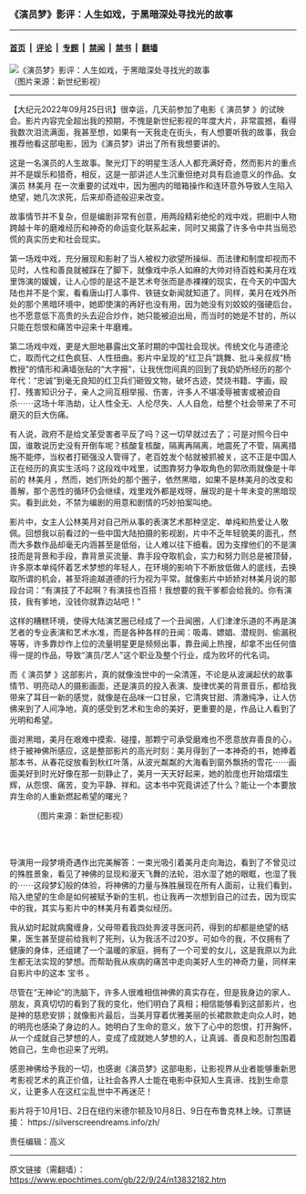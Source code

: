### 《演员梦》影评：人生如戏，于黑暗深处寻找光的故事

---

#### [首页](../../../..?n13832182) &nbsp;|&nbsp; [评论](../../../../../epoch-comment?n13832182) &nbsp;|&nbsp; [专题](../../../../../epoch-special?n13832182) &nbsp;|&nbsp; [禁闻](../../../../../epoch-news?n13832182) &nbsp;|&nbsp; [禁书](../../../../../books?n13832182) &nbsp;|&nbsp; [翻墙](https://github.com/gfw-breaker/nogfw/blob/master/README.md?n13832182)


<div><img alt="《演员梦》影评：人生如戏，于黑暗深处寻找光的故事" class="attachment-djy_600_400 size-djy_600_400 wp-post-image" src="https://i.epochtimes.com/assets/uploads/2022/09/id13832190-2022-09-24_174500-600x400.jpg"/>
<div class="caption">
 （图片来源：新世纪影视）
</div></div><hr/><div class="post_content" id="artbody" itemprop="articleBody">
 <!-- article content begin -->
 <p>
  【大纪元2022年09月25日讯】很幸运，几天前参加了电影《
  <ok href="https://www.epochtimes.com/gb/tag/%E6%BC%94%E5%91%98%E6%A2%A6.html">
   演员梦
  </ok>
  》的试映会。影片内容完全超出我的预期，不愧是新世纪影视的年度大片，非常震撼，看得我数次泪流满面，我甚至想，如果有一天我走在街头，有人想要听我的故事，我会推荐他看这部电影，因为《演员梦》讲出了所有我想要讲的。
 </p>
 <p>
  这是一名演员的人生故事。聚光灯下的明星生活人人都充满好奇，然而影片的重点并不是娱乐和猎奇，相反，这是一部讲述人生沉重但绝对具有启迪意义的作品。女演员
  <ok href="https://www.epochtimes.com/gb/tag/%E6%9E%97%E7%BE%8E%E6%9C%88.html">
   林美月
  </ok>
  在一次重要的试戏中，因为圈内的暗箱操作和连环意外导致人生陷入绝望，她几次求死，后来却奇迹般迎来改变。
 </p>
 <p>
  故事情节并不复杂，但是编剧非常有创意，用两段精彩绝伦的戏中戏，把剧中人物跨越十年的磨难经历和神奇的命运变化联系起来，同时又揭露了许多令中共当局恐慌的真实历史和社会现实。
 </p>
 <p>
  第一场戏中戏，充分展现和影射了当人被权力欲望所操纵、而法律和制度却视而不见时，人性和善良就被踩在了脚下，就像戏中杀人如麻的大帅对待百姓和美月在戏里饰演的媛媛，让人心惊的是这不是艺术夸张而是赤裸裸的现实，在今天的中国大陆也并不是个案，看看唐山打人事件、铁链女新闻就知道了。同样，美月在戏外所处的那个黑暗环境中，她即使演的再好也没有用，因为她没有刘姣姣的强硬后台，也不愿意低下高贵的头去迎合炒作，她只能被迫出局，而当时的她是不甘的，所以只能在怨恨和痛苦中迎来十年磨难。
 </p>
 <p>
  第二场戏中戏，更是大胆地暴露出文革时期的中国社会现状。传统文化与道德沦亡，取而代之红色疯狂、人性扭曲。影片中呈现的“红卫兵”跳舞、批斗亲叔叔“杨教授”的情形和满墙张贴的“大字报”，让我恍惚间真的回到了我奶奶所经历的那个年代：“忠诚”到毫无良知的红卫兵们砸毁文物，破坏古迹，焚烧书籍、字画，殴打、残害知识分子，亲人之间互相举报、伤害，许多人不堪凌辱被害或被迫自杀⋯⋯这场十年浩劫，让人性全无、人伦尽失、人人自危，给整个社会带来了不可磨灭的巨大伤痛。
 </p>
 <p>
  有人说，政府不是给文革受害者平反了吗？这一切早就过去了；可是对照今日中国，谁敢说历史没有开倒车呢？核酸复核酸，隔离再隔离，地震死了不管，隔离措施不能停，当权者打砸强没人管得了，老百姓发个帖就被抓被关，这不正是中国人正在经历的真实生活吗？这段戏中戏里，试图靠努力争取角色的郭欣雨就像是十年前的
  <ok href="https://www.epochtimes.com/gb/tag/%E6%9E%97%E7%BE%8E%E6%9C%88.html">
   林美月
  </ok>
  ，然而，她们所处的那个圈子，依然黑暗，如果不是林美月的改变和善解，那个恶性的循环仍会继续，戏里戏外都是戏呀，展现的是十年未变的黑暗现实。看到此处，不禁为编剧的用意和剧情的巧妙拍案叫绝。
 </p>
 <p>
  影片中，女主人公林美月对自己所从事的表演艺术那种坚定、单纯和热爱让人敬佩。回想我以前看过的一些中国大陆拍摄的影视剧，片中不乏年轻貌美的面孔，然而大多数作品却毫无内涵甚至是低俗，让人难以往下细看。因为支撑他们的不是演技而是背景和手段，靠背景买流量、靠手段夺取机会，实力和努力则总是被顶替，许多原本单纯怀着艺术梦想的年轻人，在环境的影响下不断放低做人的底线，去换取所谓的机会，甚至将逾越道德的行为视为平常。就像影片中娇娇对林美月说的那段台词：“有演技了不起啊？有演技也百搭！我想要的我干爹都会给我的。你有演技，我有爹地，没钱你就靠边站吧！”
 </p>
 <p>
  这样的糟糕环境，使得大陆演艺圈已经成了一个丑闻圈，人们津津乐道的不再是演艺者的专业表演和艺术水准，而是各种各样的丑闻：吸毒、嫖娼、潜规则、偷漏税等等，许多靠炒作上位的流量明星更是频频出事，靠丑闻上热搜，却拿不出任何值得一提的作品，导致“演员/艺人”这个职业及整个行业，成为败坏的代名词。
 </p>
 <p>
  而《
  <ok href="https://www.epochtimes.com/gb/tag/%E6%BC%94%E5%91%98%E6%A2%A6.html">
   演员梦
  </ok>
  》这部影片，真的就像浊世中的一朵清莲，不论是从波澜起伏的故事情节、明亮动人的摄影画面，还是演员的投入表演、旋律优美的背景音乐，都给我带来了耳目一新的感觉，就像是在品味一口甘泉，它清爽甘甜、清澈纯净，让人仿佛来到了人间净地，真的感受到艺术和生命的美好，更重要的是，作品让人看到了光明和希望。
 </p>
 <p>
  面对黑暗，美月在艰难中摸索、碰撞，那颗宁可承受磨难也不愿意放弃善良的心，终于被神佛所感应，这是整部影片的高光时刻：美月得到了一本神奇的书，她捧着那本书，从春花绽放看到秋红叶落，从波光粼粼的大海看到窗外飘扬的雪花⋯⋯画面美好到时光好像在那一刻静止了，美月一天天好起来，她的脸庞也开始熠熠生辉，从怨恨、痛苦，变为平静、祥和。这本书中究竟讲述了什么？能让一个本要放弃生命的人重新燃起希望的曙光？
 </p>
 <figure aria-describedby="caption-attachment-13832188" class="wp-caption aligncenter" id="attachment_13832188" style="width: 600px">
  <ok href="https://i.epochtimes.com/assets/uploads/2022/09/id13832188-2022-09-24_174905.jpg" target="_blank">
   <img alt="" class="size-large wp-image-13832188" src="https://i.epochtimes.com/assets/uploads/2022/09/id13832188-2022-09-24_174905-600x398.jpg"/>
  </ok>
  <br/><figcaption class="wp-caption-text" id="caption-attachment-13832188">
   （图片来源：新世纪影视）
  </figcaption><br/>
 </figure><br/>
 <p>
  导演用一段梦境奇遇作出完美解答：一束光吸引着美月走向海边，看到了不曾见过的殊胜景象，看见了神佛的显现和漫天飞舞的法轮，泪水湿了她的眼眶，也湿了我的⋯⋯这段梦幻般的体验，将神佛的力量与殊胜展现在所有人面前，让我们看到，陷入绝望的生命是如何被赋予新的生机，也让我再一次想到自己的过去，因为现实中的我，其实与影片中的林美月有着类似经历。
 </p>
 <p>
  我从幼时起就病魔缠身，父母带着我四处奔波寻医问药，得到的却都是绝望的结果，医生甚至提前给我判了死刑，认为我活不过20岁。可如今的我，不仅拥有了健康的身体，还组建了一个温暖的家庭，拥有了一个可爱的女儿，这是我原以为此生都无法实现的梦想。而帮助我从疾病的痛苦中走向美好人生的神奇力量，同样来自影片中的这本
  <ok href="https://www.epochtimes.com/gb/tag/%E5%AE%9D%E4%B9%A6.html">
   宝书
  </ok>
  。
 </p>
 <p>
  尽管在“无神论”的洗脑下，许多人很难相信神佛的真实存在，但是我身边的家人、朋友，真真切切的看到了我的变化，他们明白了真相；相信能够看到这部影片，也是神的慈悲安排；就像影片最后，当美月穿着优雅美丽的长裙款款走向众人时，她的明亮也感染了身边的人。她明白了生命的意义，放下了心中的怨恨，打开胸怀，从一个成就自己梦想的人，变成了成就她人梦想的人，让真诚、善良和忍耐包围着她自己，生命也迎来了光明。
 </p>
 <p>
  感恩神佛给予我的一切，也感谢《演员梦》这部电影，让影视界从业者能够重新思考影视艺术的真正价值，让社会各界人士能在电影中获知人生真谛、找到生命意义，让更多人在这红尘乱世中不再迷茫！
 </p>
 <p>
  影片将于10月1日、2日在纽约米德尔顿及10月8日、9日在布鲁克林上映。订票链接：
  <ok href="https://silverscreendreams.info/zh/">
   https://silverscreendreams.info/zh/
  </ok>
 </p>
 <p>
  责任编辑：高义
 </p>
 <!-- article content end -->
 <div id="below_article_ad">
 </div>
</div>


---

原文链接（需翻墙）：https://www.epochtimes.com/gb/22/9/24/n13832182.htm